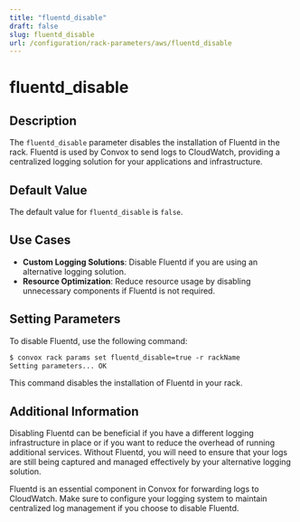 ```yaml
---
title: "fluentd_disable"
draft: false
slug: fluentd_disable
url: /configuration/rack-parameters/aws/fluentd_disable
---
```


# fluentd_disable

## Description
The `fluentd_disable` parameter disables the installation of Fluentd in the rack. Fluentd is used by Convox to send logs to CloudWatch, providing a centralized logging solution for your applications and infrastructure.

## Default Value
The default value for `fluentd_disable` is `false`.

## Use Cases
- **Custom Logging Solutions**: Disable Fluentd if you are using an alternative logging solution.
- **Resource Optimization**: Reduce resource usage by disabling unnecessary components if Fluentd is not required.

## Setting Parameters
To disable Fluentd, use the following command:
```html
$ convox rack params set fluentd_disable=true -r rackName
Setting parameters... OK
```
This command disables the installation of Fluentd in your rack.

## Additional Information
Disabling Fluentd can be beneficial if you have a different logging infrastructure in place or if you want to reduce the overhead of running additional services. Without Fluentd, you will need to ensure that your logs are still being captured and managed effectively by your alternative logging solution.

Fluentd is an essential component in Convox for forwarding logs to CloudWatch. Make sure to configure your logging system to maintain centralized log management if you choose to disable Fluentd.